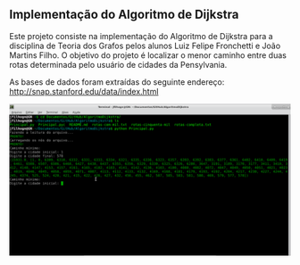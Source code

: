 Implementação do Algoritmo de Dijkstra
---

Este projeto consiste na implementação do Algoritmo de Dijkstra para a disciplina de Teoria dos Grafos pelos alunos Luiz Felipe Fronchetti e João Martins Filho. O objetivo do projeto é localizar o menor caminho entre duas rotas determinada pelo usuário de cidades da Pensylvania.

As bases de dados foram extraídas do seguinte endereço: http://snap.stanford.edu/data/index.html


![Entrada e Saida do Projeto](exemploEntrada.png "Exemplo de Entrada e Saída")

